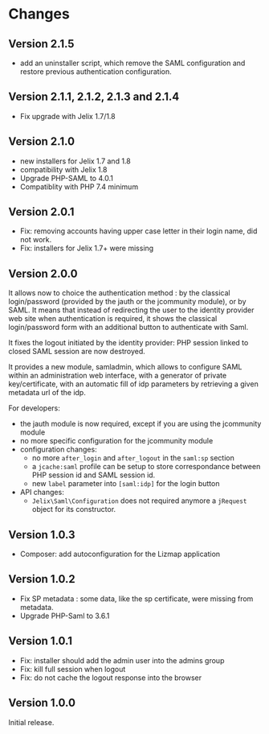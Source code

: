 Changes
=======


Version 2.1.5
-------------

- add an uninstaller script, which remove the SAML configuration and restore
  previous authentication configuration.

Version 2.1.1, 2.1.2, 2.1.3 and 2.1.4
-------------------------------------

- Fix upgrade with Jelix 1.7/1.8


Version 2.1.0
-------------

- new installers for Jelix 1.7 and 1.8
- compatibility with Jelix 1.8
- Upgrade PHP-SAML to 4.0.1
- Compatiblity with PHP 7.4 minimum

Version 2.0.1
-------------

- Fix: removing accounts having upper case letter in their login name, did not work.
- Fix: installers for Jelix 1.7+ were missing


Version 2.0.0
-------------

It allows now to choice the authentication method : by the classical login/password
(provided by the jauth or the jcommunity module), or by SAML. It means that
instead of redirecting the user to the identity provider web site when authentication
is required, it shows the classical login/password form with an additional button
to authenticate with Saml.

It fixes the logout initiated by the identity provider: PHP session linked to
closed SAML session are now destroyed.

It provides a new module, samladmin, which allows to configure SAML within an
administration web interface, with a generator of private key/certificate,
with an automatic fill of idp parameters by retrieving a given metadata url of the idp.

For developers:
- the jauth module is now required, except if you are using the jcommunity module
- no more specific configuration for the jcommunity module
- configuration changes:
  - no more `after_login` and `after_logout` in the `saml:sp` section
  - a `jcache:saml` profile can be setup to store correspondance between PHP session
    id and SAML session id.
  - new `label` parameter into  `[saml:idp]` for the login button 
- API changes: 
  - `Jelix\Saml\Configuration` does not required anymore a `jRequest` object for
     its constructor.


Version 1.0.3
-------------

- Composer: add autoconfiguration for the Lizmap application

Version 1.0.2
-------------

- Fix SP metadata : some data, like the sp certificate, were missing from metadata.
- Upgrade PHP-Saml to 3.6.1

Version 1.0.1
-------------

- Fix: installer should add the admin user into the admins group
- Fix: kill full session when logout
- Fix: do not cache the logout response into the browser

Version 1.0.0
-------------

Initial release.
